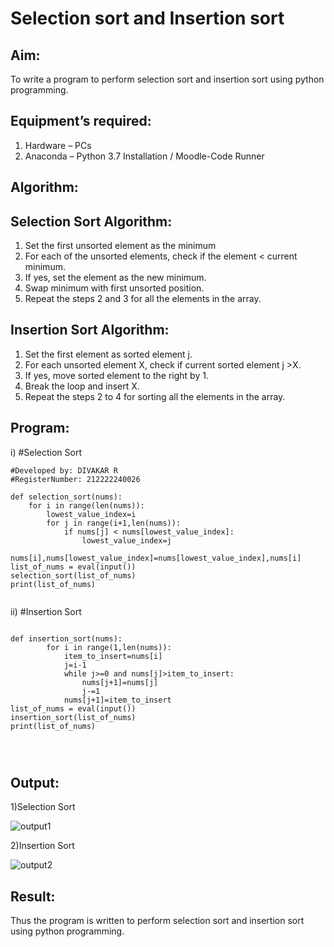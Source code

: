 # Selection sort and Insertion sort
## Aim:
To write a program to perform selection sort and insertion sort using python programming.
## Equipment’s required:
1.	Hardware – PCs
2.	Anaconda – Python 3.7 Installation / Moodle-Code Runner
## Algorithm:
## Selection Sort Algorithm:
1.	Set the first unsorted element as the minimum
2.	For each of the unsorted elements, check if the element < current minimum.
3.	If yes, set the element as the new minimum.
4.	Swap minimum with first unsorted position.
5.	Repeat the steps 2 and 3 for all the elements in the array.
## Insertion Sort Algorithm:
1.	Set the first element as sorted element j.
2.	For each unsorted element X, check if current sorted element j >X.
3.	If yes, move sorted element to the right by 1.
4.	Break the loop and insert X.
5.	Repeat the steps 2 to 4 for sorting all the elements in the array.
## Program:
i)	#Selection Sort
```
#Developed by: DIVAKAR R
#RegisterNumber: 212222240026

def selection_sort(nums):
    for i in range(len(nums)):
        lowest_value_index=i
        for j in range(i+1,len(nums)):
            if nums[j] < nums[lowest_value_index]:
                lowest_value_index=j
        nums[i],nums[lowest_value_index]=nums[lowest_value_index],nums[i]
list_of_nums = eval(input())
selection_sort(list_of_nums)
print(list_of_nums)


```
ii)	#Insertion Sort
```

def insertion_sort(nums):
        for i in range(1,len(nums)):
            item_to_insert=nums[i]
            j=i-1
            while j>=0 and nums[j]>item_to_insert:
                nums[j+1]=nums[j]
                j-=1
            nums[j+1]=item_to_insert
list_of_nums = eval(input())
insertion_sort(list_of_nums)
print(list_of_nums)




```

## Output:

1)Selection Sort

![output1](https://github.com/divakar618/Sorting-Algorithm/assets/121932143/776c0343-4414-4fe4-9fdb-25a8d7ed5f44)

2)Insertion Sort 

![output2](https://github.com/divakar618/Sorting-Algorithm/assets/121932143/7be6dfba-dbf6-4969-9269-d8072a704739)





## Result:
Thus the program is written to perform selection sort and insertion sort using python programming.
